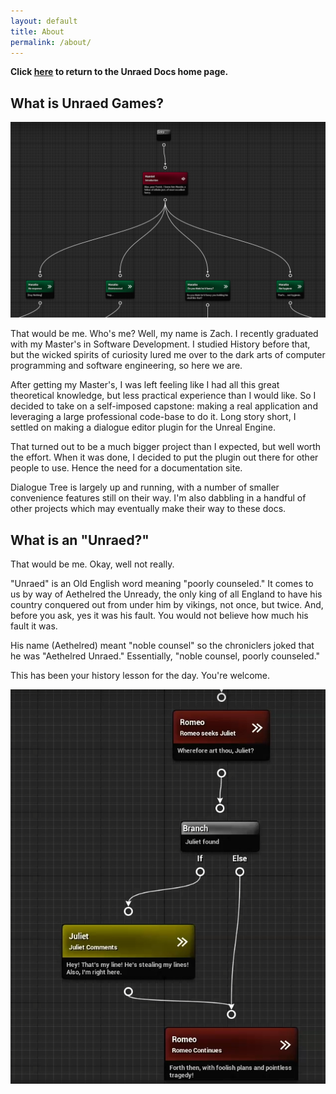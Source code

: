 ```yaml
---
layout: default
title: About
permalink: /about/
---
```


**Click [here](index.markdown) to return to the Unraed Docs home page.** 

## What is Unraed Games? 
![IntroImage02](DialogueTree/Images/IntroImage02.png)

That would be me. Who's me? Well, my name is Zach. I recently graduated with my Master's in Software Development. I studied History before that, but the wicked spirits of curiosity lured me over to the dark arts of computer programming and software engineering, so here we are.

After getting my Master's, I was left feeling like I had all this great theoretical knowledge, but less practical experience than I would like. So I decided to take on a self-imposed capstone: making a real application and leveraging a large professional code-base to do it. Long story short, I settled on making a dialogue editor plugin for the Unreal Engine. 

That turned out to be a much bigger project than I expected, but well worth the effort. When it was done, I decided to put the plugin out there for other people to use. Hence the need for a documentation site. 

Dialogue Tree is largely up and running, with a number of smaller convenience features still on their way. I'm also dabbling in a handful of other projects which may eventually make their way to these docs. 

## What is an "Unraed?" 
That would be me. Okay, well not really. 

"Unraed" is an Old English word meaning "poorly counseled." It comes to us by way of Aethelred the Unready, the only king of all England to have his country conquered out from under him by vikings, not once, but twice. And, before you ask, yes it was his fault. You would not believe how much his fault it was.

His name (Aethelred) meant "noble counsel" so the chroniclers joked that he was "Aethelred Unraed." Essentially, "noble counsel, poorly counseled." 

This has been your history lesson for the day. You're welcome. 

![QE_SpeakerFound](DialogueTree/Images/QE_SpeakerFound.png)

